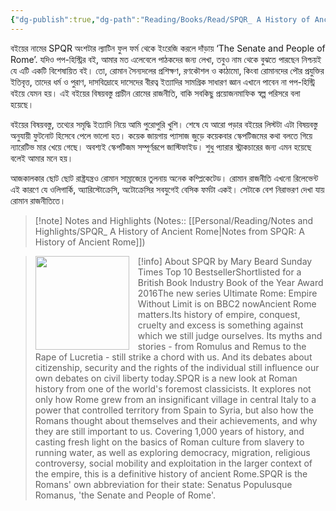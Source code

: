 ```yaml
---
{"dg-publish":true,"dg-path":"Reading/Books/Read/SPQR_ A History of Ancient Rome by Mary Beard.md","permalink":"/reading/books/read/spqr-a-history-of-ancient-rome-by-mary-beard/","title":"SPQR: A History of Ancient Rome","metatags":{"og:image":"https://images-na.ssl-images-amazon.com/images/S/compressed.photo.goodreads.com/books/1470421195i/28789711.jpg"},"tags":["european","history","politics","pop","roman"]}
---
```



বইয়ের নামের SPQR অংশটার ল্যাটিন ফুল ফর্ম থেকে ইংরেজি করলে দাঁড়ায় ‘The Senate and People of Rome’. যদিও পপ-হিস্ট্রির বই, আমার মত এলেবেলে পাঠকদের জন্য লেখা, তবুও নাম থেকে বুঝতে পারছেন নিশ্চয়ই যে এটি একটি বিশেষায়িত বই। তো, রোমান সৈন্যদলের প্রশিক্ষণ, রণকৌশল ও কাঠামো, কিংবা রোমানদের পৌর প্রযুক্তির ইতিবৃত্ত, তাদের ধর্ম ও পুরাণ, দাসবিদ্রোহে দাসেদের বীরত্ব ইত্যাদির সামগ্রিক সাধারণ জ্ঞান এখানে পাবেন না পপ-হিস্ট্রি বইয়ে যেমন হয়। এই বইয়ের বিষয়বস্তু প্রাচীন রোমের রাজনীতি, বাকি সবকিছু প্রয়োজনমাফিক স্বল্প পরিসরে বলা হয়েছে।  
  
বইয়ের বিষয়বস্তু, তথ্যের সমৃদ্ধি ইত্যাদি নিয়ে আমি পুরোপুরি খুশি। শেষে যে আরো পড়ার বইয়ের লিস্টটা এটা বিষয়বস্তু অনুযায়ী ফুটনোট হিসেবে পেলে ভালো হত। কয়েক জায়গায় প্যাসাজ জুড়ে কয়েকবার স্কেপটিজমের কথা বলতে গিয়ে ন্যারেটিভ মার খেয়ে গেছে। অবশ্যই স্কেপটিজম সম্পূর্ণরূপে জাস্টিফাইড। শুধু প্যারার স্ট্রাকচারের জন্য এমন হয়েছে বলেই আমার মনে হয়।  
  
আজকালকার ছোট ছোট রাষ্ট্রযন্ত্রও রোমান সাম্রাজ্যের তুলনায় অনেক কম্প্লিকেটেড। রোমান রাজনীতি এখনো রিলেভেন্ট এই কারণে যে ওলিগার্কি, অ্যারিস্টোক্রেসি, অটোক্রেসির সবযুগেই বেসিক ফর্মটা একই। সেটাকে বেশ নিরাভরণ দেখা যায় রোমান রাজনীতিতে।

> [!note] Notes and Highlights
> (Notes:: [[Personal/Reading/Notes and Highlights/SPQR_ A History of Ancient Rome\|Notes from SPQR: A History of Ancient Rome]])

> [!info] About SPQR by Mary Beard
> <img src="https://images-na.ssl-images-amazon.com/images/S/compressed.photo.goodreads.com/books/1470421195i/28789711.jpg" style="float: left; width: 150px; height: auto; margin-right: 1em;" /> Sunday Times Top 10 BestsellerShortlisted for a British Book Industry Book of the Year Award 2016The new series Ultimate Rome: Empire Without Limit is on BBC2 nowAncient Rome matters.Its history of empire, conquest, cruelty and excess is something against which we still judge ourselves. Its myths and stories - from Romulus and Remus to the Rape of Lucretia - still strike a chord with us. And its debates about citizenship, security and the rights of the individual still influence our own debates on civil liberty today.SPQR is a new look at Roman history from one of the world's foremost classicists. It explores not only how Rome grew from an insignificant village in central Italy to a power that controlled territory from Spain to Syria, but also how the Romans thought about themselves and their achievements, and why they are still important to us. Covering 1,000 years of history, and casting fresh light on the basics of Roman culture from slavery to running water, as well as exploring democracy, migration, religious controversy, social mobility and exploitation in the larger context of the empire, this is a definitive history of ancient Rome.SPQR is the Romans' own abbreviation for their state: Senatus Populusque Romanus, 'the Senate and People of Rome'.